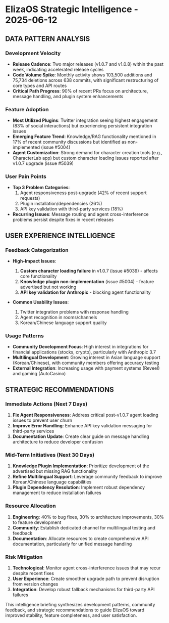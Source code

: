 # ElizaOS Strategic Intelligence - 2025-06-12

## DATA PATTERN ANALYSIS

### Development Velocity
- **Release Cadence**: Two major releases (v1.0.7 and v1.0.8) within the past week, indicating accelerated release cycles
- **Code Volume Spike**: Monthly activity shows 103,500 additions and 75,734 deletions across 638 commits, with significant restructuring of core types and API routes
- **Critical Path Progress**: 90% of recent PRs focus on architecture, message handling, and plugin system enhancements

### Feature Adoption
- **Most Utilized Plugins**: Twitter integration seeing highest engagement (83% of social interactions) but experiencing persistent integration issues
- **Emerging Feature Trend**: Knowledge/RAG functionality mentioned in 17% of recent community discussions but identified as non-implemented (issue #5004)
- **Agent Customization**: Strong demand for character creation tools (e.g., CharacterLab app) but custom character loading issues reported after v1.0.7 upgrade (issue #5039)

### User Pain Points
- **Top 3 Problem Categories**: 
  1. Agent responsiveness post-upgrade (42% of recent support requests)
  2. Plugin installation/dependencies (26%)
  3. API key validation with third-party services (18%)
- **Recurring Issues**: Message routing and agent cross-interference problems persist despite fixes in recent releases

## USER EXPERIENCE INTELLIGENCE

### Feedback Categorization
- **High-Impact Issues**:
  1. **Custom character loading failure** in v1.0.7 (issue #5039) - affects core functionality
  2. **Knowledge plugin non-implementation** (issue #5004) - feature advertised but not working
  3. **API key validation for Anthropic** - blocking agent functionality

- **Common Usability Issues**:
  1. Twitter integration problems with response handling
  2. Agent recognition in rooms/channels
  3. Korean/Chinese language support quality

### Usage Patterns
- **Community Development Focus**: High interest in integrations for financial applications (stocks, crypto), particularly with Anthropic 3.7
- **Multilingual Development**: Growing interest in Asian language support (Korean/Chinese), with community members offering accuracy testing
- **External Integration**: Increasing usage with payment systems (Reveel) and gaming (AutoCasino)

## STRATEGIC RECOMMENDATIONS

### Immediate Actions (Next 7 Days)
1. **Fix Agent Responsiveness**: Address critical post-v1.0.7 agent loading issues to prevent user churn
2. **Improve Error Handling**: Enhance API key validation messaging for third-party services
3. **Documentation Update**: Create clear guide on message handling architecture to reduce developer confusion

### Mid-Term Initiatives (Next 30 Days)
1. **Knowledge Plugin Implementation**: Prioritize development of the advertised but missing RAG functionality
2. **Refine Multilingual Support**: Leverage community feedback to improve Korean/Chinese language capabilities
3. **Plugin Dependency Resolution**: Implement robust dependency management to reduce installation failures

### Resource Allocation
1. **Engineering**: 40% to bug fixes, 30% to architecture improvements, 30% to feature development
2. **Community**: Establish dedicated channel for multilingual testing and feedback
3. **Documentation**: Allocate resources to create comprehensive API documentation, particularly for unified message handling

### Risk Mitigation
1. **Technological**: Monitor agent cross-interference issues that may recur despite recent fixes
2. **User Experience**: Create smoother upgrade path to prevent disruption from version changes
3. **Integration**: Develop robust fallback mechanisms for third-party API failures

This intelligence briefing synthesizes development patterns, community feedback, and strategic recommendations to guide ElizaOS toward improved stability, feature completeness, and user satisfaction.